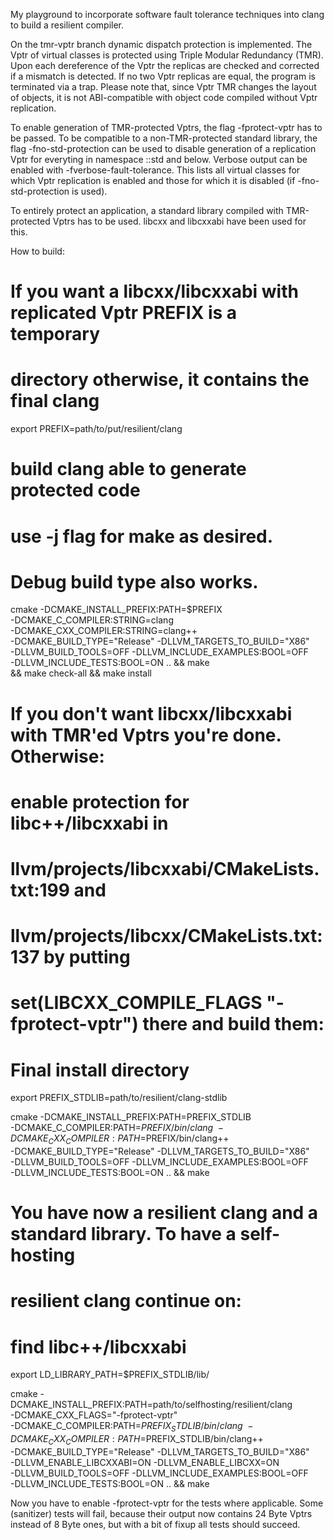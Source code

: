 My playground to incorporate software fault tolerance techniques into clang to
build a resilient compiler.

On the tmr-vptr branch dynamic dispatch protection is implemented. The Vptr of
virtual classes is protected using Triple Modular Redundancy (TMR). Upon each
dereference of the Vptr the replicas are checked and corrected if a mismatch is
detected. If no two Vptr replicas are equal, the program is terminated via a
trap.  Please note that, since Vptr TMR changes the layout of objects, it is
not ABI-compatible with object code compiled without Vptr replication.

To enable generation of TMR-protected Vptrs, the flag -fprotect-vptr has to be
passed. To be compatible to a non-TMR-protected standard library, the flag
-fno-std-protection can be used to disable generation of a replication Vptr for
everyting in namespace ::std and below.
Verbose output can be enabled with -fverbose-fault-tolerance. This lists all
virtual classes for which Vptr replication is enabled and those for which it is
disabled (if -fno-std-protection is used).

To entirely protect an application, a standard library compiled with
TMR-protected Vptrs has to be used. libcxx and libcxxabi have been used for
this.

How to build:

# If you want a libcxx/libcxxabi with replicated Vptr PREFIX is a temporary
# directory otherwise, it contains the final clang
export PREFIX=path/to/put/resilient/clang

# build clang able to generate protected code

# use -j flag for make as desired.
# Debug build type also works.
cmake -DCMAKE_INSTALL_PREFIX:PATH=$PREFIX \
-DCMAKE_C_COMPILER:STRING=clang \
-DCMAKE_CXX_COMPILER:STRING=clang++ \
-DCMAKE_BUILD_TYPE="Release" -DLLVM_TARGETS_TO_BUILD="X86" \
-DLLVM_BUILD_TOOLS=OFF -DLLVM_INCLUDE_EXAMPLES:BOOL=OFF \
-DLLVM_INCLUDE_TESTS:BOOL=ON .. && make \
&& make check-all && make install

# If you don't want libcxx/libcxxabi with TMR'ed Vptrs you're done. Otherwise:
# enable protection for libc++/libcxxabi in
# llvm/projects/libcxxabi/CMakeLists.txt:199 and
# llvm/projects/libcxx/CMakeLists.txt:137 by putting 
# set(LIBCXX_COMPILE_FLAGS "-fprotect-vptr") there and build them:

# Final install directory
export PREFIX_STDLIB=path/to/resilient/clang-stdlib

cmake -DCMAKE_INSTALL_PREFIX:PATH=PREFIX_STDLIB \
-DCMAKE_C_COMPILER:PATH=$PREFIX/bin/clang \
-DCMAKE_CXX_COMPILER:PATH=$PREFIX/bin/clang++ \
-DCMAKE_BUILD_TYPE="Release" -DLLVM_TARGETS_TO_BUILD="X86" \
-DLLVM_BUILD_TOOLS=OFF -DLLVM_INCLUDE_EXAMPLES:BOOL=OFF \
-DLLVM_INCLUDE_TESTS:BOOL=ON .. && make

# You have now a resilient clang and a standard library. To have a self-hosting
# resilient clang continue on:

# find libc++/libcxxabi
export LD_LIBRARY_PATH=$PREFIX_STDLIB/lib/

cmake -DCMAKE_INSTALL_PREFIX:PATH=path/to/selfhosting/resilient/clang \
-DCMAKE_CXX_FLAGS="-fprotect-vptr" \
-DCMAKE_C_COMPILER:PATH=$PREFIX_STDLIB/bin/clang \
-DCMAKE_CXX_COMPILER:PATH=$PREFIX_STDLIB/bin/clang++ \
-DCMAKE_BUILD_TYPE="Release" -DLLVM_TARGETS_TO_BUILD="X86" \
-DLLVM_ENABLE_LIBCXXABI=ON -DLLVM_ENABLE_LIBCXX=ON \
-DLLVM_BUILD_TOOLS=OFF -DLLVM_INCLUDE_EXAMPLES:BOOL=OFF \
-DLLVM_INCLUDE_TESTS:BOOL=ON .. && make

Now you have to enable -fprotect-vptr for the tests where applicable. Some
(sanitizer) tests will fail, because their output now contains 24 Byte Vptrs
instead of 8 Byte ones, but with a bit of fixup all tests should succeed.
